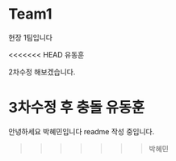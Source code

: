 # Team1
현장 1팀입니다

<<<<<<< HEAD
유동훈


2차수정 해보겠습니다.

3차수정 후 충돌
 유동훈
=======
안녕하세요 박혜민입니다 readme 작성 중입니다.
>>>>>>> 박혜민
